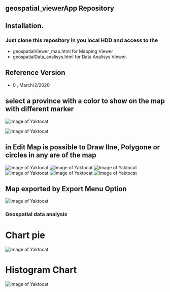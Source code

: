 ## geospatial_viewerApp Repository
## Installation.
### Just clone this repository in you local HDD and access to the
- geospatialViewer_map.html for Mapping Viewer
- geospatialData_analisys.html for Data Analisys Viewer.

## Reference Version
- 0 , March/2/2020
## select a province with a color to show on the map with different marker
 ![Image of Yaktocat](https://github.com/Canadian-Geospatial-Platform/geospatial_viewerApp/blob/master/img/4.png)


 ![Image of Yaktocat](https://github.com/Canadian-Geospatial-Platform/geospatial_viewerApp/blob/master/img/2.png)

 ## in Edit Map is possible to Draw lIne, Polygone or circles in any are of the map
 ![Image of Yaktocat](https://github.com/Canadian-Geospatial-Platform/geospatial_viewerApp/blob/master/img/3.png)
 ![Image of Yaktocat](https://github.com/Canadian-Geospatial-Platform/geospatial_viewerApp/blob/master/img/5.png)
 ![Image of Yaktocat](https://github.com/Canadian-Geospatial-Platform/geospatial_viewerApp/blob/master/img/6.png)
 ![Image of Yaktocat](https://github.com/Canadian-Geospatial-Platform/geospatial_viewerApp/blob/master/img/7.png)
 ![Image of Yaktocat](https://github.com/Canadian-Geospatial-Platform/geospatial_viewerApp/blob/master/img/8.png)
 ![Image of Yaktocat](https://github.com/Canadian-Geospatial-Platform/geospatial_viewerApp/blob/master/img/drawcircle.png)

 ## Map exported by Export Menu Option
  ![Image of Yaktocat](https://github.com/Canadian-Geospatial-Platform/geospatial_viewerApp/blob/master/img/exported_toPNG.png)

### Geospatial data  analysis
# Chart pie
   ![Image of Yaktocat](https://github.com/Canadian-Geospatial-Platform/geospatial_viewerApp/blob/master/img/pie.png)

 # Histogram Chart  
 ![Image of Yaktocat](https://github.com/Canadian-Geospatial-Platform/geospatial_viewerApp/blob/master/img/histogram.png)
